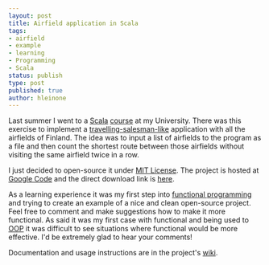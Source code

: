 ```yaml
--- 
layout: post
title: Airfield application in Scala
tags: 
- airfield
- example
- learning
- Programming
- Scala
status: publish
type: post
published: true
author: hleinone
---
```


Last summer I went to a [Scala](http://www.scala-lang.org/) [course](http://www.cs.helsinki.fi/u/pohjalai/ke08/scala/) at my University. There was this exercise to implement a [travelling-salesman-like](http://en.wikipedia.org/wiki/Travelling_salesman_problem) application with all the airfields of Finland. The idea was to input a list of airfields to the program as a file and then count the shortest route between those airfields without visiting the same airfield twice in a row.

I just decided to open-source it under [MIT License](http://www.opensource.org/licenses/mit-license.php). The project is hosted at [Google Code](http://code.google.com/p/airfield/) and the direct download link is [here](http://airfield.googlecode.com/files/airfield-1.0.jar).

As a learning experience it was my first step into [functional programming](http://en.wikipedia.org/wiki/Functional_programming) and trying to create an example of a nice and clean open-source project. Feel free to comment and make suggestions how to make it more functional. As said it was my first case with functional and being used to [OOP](http://en.wikipedia.org/wiki/Object-oriented_programming) it was difficult to see situations where functional would be more effective. I'd be extremely glad to hear your comments!

Documentation and usage instructions are in the project's [wiki](http://code.google.com/p/airfield/w/list).
